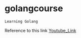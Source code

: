 # golangcourse
`Learning Golang`

Reference to this link [Youtube_Link](https://www.youtube.com/watch?v=JoJ8Sw5Yb4c&list=PLRAV69dS1uWQGDQoBYMZWKjzuhCaOnBpa&ab_channel=HiteshChoudhary)